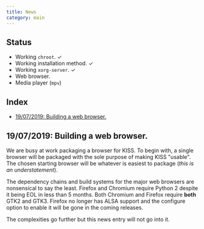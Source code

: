 ```yaml
---
title: News
category: main
---
```


## Status

- Working `chroot`. ✓
- Working installation method. ✓
- Working `xorg-server`. ✓
- Web browser.
- Media player (`mpv`)


## Index

<!-- vim-markdown-toc GFM -->

* [19/07/2019: Building a web browser.](#19072019-building-a-web-browser)

<!-- vim-markdown-toc -->


## 19/07/2019: Building a web browser.

We are busy at work packaging a browser for KISS. To begin with, a single browser will be packaged with the sole purpose of making KISS "usable". The chosen starting browser will be whatever is easiest to package (*this is an understatement*).

The dependency chains and build systems for the major web browsers are nonsensical to say the least. Firefox and Chromium require Python 2 despite it being EOL in less than 5 months. Both Chromium and Firefox require **both** GTK2 and GTK3. Firefox no longer has ALSA support and the configure option to enable it will be gone in the coming releases.

The complexities go further but this news entry will not go into it.
